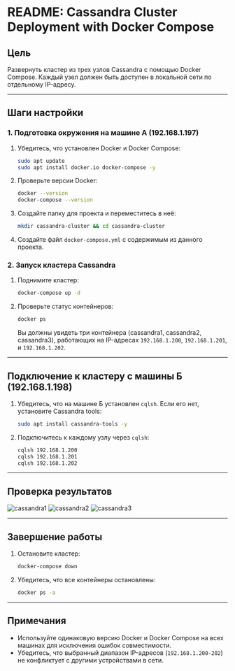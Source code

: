 # README: Cassandra Cluster Deployment with Docker Compose

## Цель
Развернуть кластер из трех узлов Cassandra с помощью Docker Compose. Каждый узел должен быть доступен в локальной сети по отдельному IP-адресу.

---

## Шаги настройки

### 1. **Подготовка окружения на машине А (192.168.1.197)**

1. Убедитесь, что установлен Docker и Docker Compose:
    ```bash
    sudo apt update
    sudo apt install docker.io docker-compose -y
    ```
2. Проверьте версии Docker:
    ```bash
    docker --version
    docker-compose --version
    ```
3. Создайте папку для проекта и переместитесь в неё:
    ```bash
    mkdir cassandra-cluster && cd cassandra-cluster
    ```
4. Создайте файл `docker-compose.yml` с содержимым из данного проекта.

### 2. **Запуск кластера Cassandra**

1. Поднимите кластер:
    ```bash
    docker-compose up -d
    ```
2. Проверьте статус контейнеров:
    ```bash
    docker ps
    ```
   Вы должны увидеть три контейнера (cassandra1, cassandra2, cassandra3), работающих на IP-адресах `192.168.1.200`, `192.168.1.201`, и `192.168.1.202`.

---

## Подключение к кластеру с машины Б (192.168.1.198)

1. Убедитесь, что на машине Б установлен `cqlsh`. Если его нет, установите Cassandra tools:
    ```bash
    sudo apt install cassandra-tools -y
    ```
2. Подключитесь к каждому узлу через `cqlsh`:
    ```bash
    cqlsh 192.168.1.200
    cqlsh 192.168.1.201
    cqlsh 192.168.1.202
    ```
---

## Проверка результатов
![cassandra1](https://github.com/user-attachments/assets/f0ada3ec-32ac-4812-86b8-57f8bda67735)
![cassandra2](https://github.com/user-attachments/assets/c50c681d-c7ae-4b3d-a238-504bdb428404)
![cassandra3](https://github.com/user-attachments/assets/0b5a2ed1-9799-44cd-b468-221553db840f)


---

## Завершение работы

1. Остановите кластер:
    ```bash
    docker-compose down
    ```
2. Убедитесь, что все контейнеры остановлены:
    ```bash
    docker ps -a
    ```

---

## Примечания

- Используйте одинаковую версию Docker и Docker Compose на всех машинах для исключения ошибок совместимости.
- Убедитесь, что выбранный диапазон IP-адресов (`192.168.1.200-202`) не конфликтует с другими устройствами в сети.

